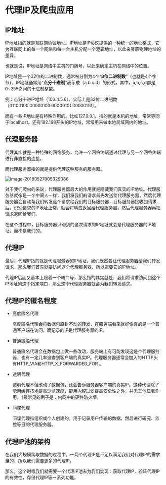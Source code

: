 # 代理IP及爬虫应用



## IP地址

IP地址指的就是互联网协议地址。IP地址是IP协议提供的一种统一的地址格式，它为互联网上的每一个网络和每一台主机分配一个逻辑地址，以此来屏蔽物理地址的差异。

也就是说，IP地址是网络中主机的门牌号，以此来确定主机在网络中的位置。

IP地址是一个32位的二进制数，通常被分割为4个“**8位二进制数**”（也就是4个字节）。IP地址通常用“**点分十进制**”表示成（a.b.c.d）的形式，其中，a,b,c,d都是0~255之间的十进制整数。

例：点分十进IP地址（100.4.5.6），实际上是32位二进制数（01100100.00000100.00000101.00000110）。

而有一些IP地址是有特殊作用的。比如127.0.0.1，指的就是本机的地址，常常等同于localhost。还有192.168开头的IP地址，常常用来做本地局域网内的地址。



## 代理服务器

代理其实就是一种特殊的网络服务，允许一个网络终端通过代理与另一个网络终端进行非直接的连接。

而代理服务器指的就是提供代理这种服务的服务器。

![image-20180527005329386](代理IP及爬虫应用.assets/image-20180527005329386.png)

对于我们爬虫的来说，代理服务器最大的作用就是隐藏我们真实的IP地址。代理服务器就像是一个中间人一样，我们将我们的请求首先发送给代理服务器，然后代理服务器会自动帮我们转发这个请求给我们的目标服务器，目标服务器接收到请求后，识别请求的IP地址正常，就会将响应返回给代理服务器，然后代理服务器再把请求返回给我们。

在这个过程中，目标服务器识别到的这次请求的IP地址就会是代理服务器的IP地址，而不是我们的。



## 代理IP

最后，代理IP指的就是代理服务器的IP地址，我们既然要让代理服务器给我们转发请求，那么我们首先就要访问这个代理服务器，所以需要它的IP地址。

代理IP后面又基本上跟着一个端口号，那么指的其实就是，我们将请求访问到这个IP地址的这个指定端口，那么这个代理服务器就会为我们转发请求。



## 代理IP的匿名程度

- 高度匿名代理

  高度匿名代理会将数据包原封不动的转发，在服务端看来就好像真的是一个普通客户端在访问，而记录的IP是代理服务器的IP。

- 普通匿名代理

  普通匿名代理会在数据包上做一些改动，服务端上有可能发现这是个代理服务器，也有一定几率追查到客户端的真实IP。代理服务器通常会加入的HTTP头有HTTP_VIA和HTTP_X_FORWARDED_FOR 。

- 透明代理

  透明代理不但改动了数据包，还会告诉服务器客户端的真实IP。这种代理除了能用缓存技术提高浏览速度，能用内容过滤提高安全性之外，并无其他显著作用。（最常见的例子是：内网中的硬件防火墙。

- 间谍代理

  间谍代理指组织或个人创建的，用于记录用户传输的数据，然后进行研究、监控等目的代理服务器。

 

## 代理IP池的架构

在我们大规模爬取数据的过程中，一两个代理IP是不足以满足我们对代理IP的需求量的，所以我们需要更多的代理IP。

那么，这个时候我们就需要一个代理IP池去为我们实现：获取代理IP，验证代理IP的有效性，存储代理IP等一系列功能。